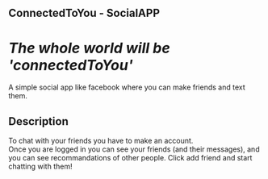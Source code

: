 ## ConnectedToYou - SocialAPP
# _The whole world will be 'connectedToYou'_
A simple social app like facebook where you can make friends and text them.

## Description
To chat with your friends you have to make an account.\
Once you are logged in you can see your friends (and their messages), and you can see recommandations of other people. Click add friend and start chatting with them!
